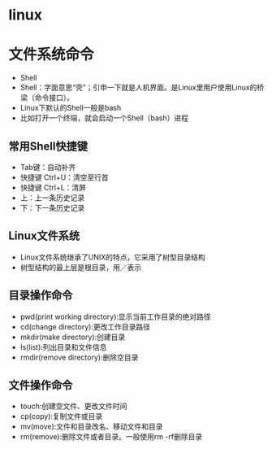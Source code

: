 # linux

# 文件系统命令
* Shell
* Shell：字面意思“壳”；引申一下就是人机界面。是Linux里用户使用Linux的桥梁（命令接口）。
* Linux下默认的Shell一般是bash
* 比如打开一个终端，就会启动一个Shell（bash）进程
## 常用Shell快捷键
* Tab键：自动补齐
* 快捷键 Ctrl+U：清空至行首
* 快捷键 Ctrl+L：清屏
* 上：上一条历史记录
* 下：下一条历史记录
## Linux文件系统
* Linux文件系统继承了UNIX的特点，它采用了树型目录结构
* 树型结构的最上层是根目录，用／表示
## 目录操作命令
* pwd(print working directory):显示当前工作目录的绝对路径
* cd(change directory):更改工作目录路径
* mkdir(make directory):创建目录
* ls(list):列出目录和文件信息
* rmdir(remove directory):删除空目录
## 文件操作命令
* touch:创建空文件、更改文件时间
* cp(copy):复制文件或目录
* mv(move):文件和目录改名、移动文件和目录
* rm(remove):删除文件或者目录。一般使用rm -rf删除目录

